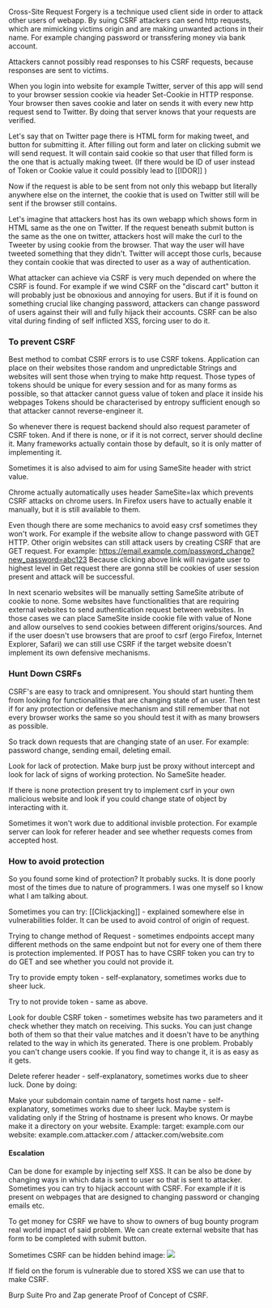 Cross-Site Request Forgery is a technique used client side in order to attack other users of webapp. By suing CSRF attackers can send http requests, which are mimicking victims origin and are making unwanted actions in their name. For example changing password or transsfering money via bank account.

Attackers cannot possibly read responses to his CSRF requests, because responses are sent to victims.

When you login into website for example Twitter, server of this app will send to your browser session cookie via header Set-Cookie in HTTP response. Your browser then saves cookie and later on sends it with every new http request send to Twitter. By doing that server knows that your requests are verified.

Let's say that on Twitter page there is HTML form for making tweet, and button for submitting it. After filling out form and later on clicking submit we will send request. It will contain said cookie so that user that filled form is the one that is actually making tweet. (If there would be ID of user instead of Token or Cookie value it could possibly lead to [[IDOR]] )

Now if the request is able to be sent from not only this webapp but literally anywhere else on the internet, the cookie that is used on Twitter still will be sent if the browser still contains.

Let's imagine that attackers host has its own webapp which shows form in HTML same as the one on Twitter. If the request beneath submit button is the same as the one on twitter, attackers host will make the curl to the Tweeter by using cookie from the browser. That way the user will have tweeted something that they didn't. Twitter will accept those curls, because they contain cookie that was directed to user as a way of authentication.

What attacker can achieve via CSRF is very much depended on where the CSRF is found. For example if we wind CSRF on the "discard cart" button it will probably just be obnoxious and annoying for users. But if it is found on something crucial like changing password, attackers can change password of users against their will and fully hijack their accounts. CSRF can be also vital during finding of self inflicted XSS, forcing user to do it.

### **To prevent CSRF**
Best method to combat CSRF errors is to use CSRF tokens. Application can place on their websites those random and unpredictable Strings and websites will sent those when trying to make http request. Those types of tokens should be unique for every session and for as many forms as possible, so that attacker cannot guess value of token and place it inside his webpages Tokens should be characterised by entropy sufficient enough so that attacker cannot reverse-engineer it.

So whenever there is request backend should also request parameter of CSRF token. And if there is none, or if it is not correct, server should decline it. Many frameworks actually contain those by default, so it is only matter of implementing it.

Sometimes it is also advised to aim for using SameSite header with strict value.

Chrome actually automatically uses header SameSite=lax which prevents CSRF attacks on chrome users. In Firefox users have to actually enable it manually, but it is still available to them.

Even though there are some mechanics to avoid easy crsf sometimes they won't work. For example if the website allow to change password with GET HTTP. Other origin websites can still attack users by creating CSRF that are GET request. For example:
https://email.example.com/password_change?new_password=abc123
Because clicking above link will navigate user to highest level in Get request there are gonna still be cookies of user session present and attack will be successful. 

In next scenario websites will be manually setting SameSite atribute of cookie to none. Some websites have functionalities that are requiring external websites to send authentication request between websites. In those cases we can place SameSite inside cookie file with value of None and allow ourselves to send cookies between different origins/sources. And if the user doesn't use browsers that are proof to csrf (ergo Firefox, Internet Explorer, Safari) we can still use CSRF if the target website doesn't implement its own defensive mechanisms.

### **Hunt Down CSRFs**
CSRF's are easy to track and omnipresent. You should start hunting them from looking for functionalities that are changing state of an user. Then test if for any protection or defensive mechanism and still remember that not every browser works the same so you should test it with as many browsers as possible.

So track down requests that are changing state of an user. For example: password change, sending email, deleting email. 

Look for lack of protection. Make burp just be proxy without intercept and look for lack of signs of working protection. No SameSite header.

If there is none protection present try to implement csrf in your own malicious website and look if you could change state of object by interacting with it. 

Sometimes it won't work due to additional invisble protection. For example server can look for referer header and see whether requests comes from accepted host.

### **How to avoid protection**
So you found some kind of protection? It probably sucks. It is done poorly most of the times due to nature of programmers. I was one myself so I know what I am talking about. 

Sometimes you can try:
[[Clickjacking]] - explained somewhere else in vulnerabilities folder. It can be used to avoid control of origin of request.

Trying to change method of Request - sometimes endpoints accept many different methods on the same endpoint but not for every one of them there is protection implemented. If POST has to have CSRF token you can try to do GET and see whether you could not provide it.

Try to provide empty token - self-explanatory, sometimes works due to sheer luck.

Try to not provide token - same as above. 

Look for double CSRF token - sometimes website has two parameters and it check whether they match on receiving. This sucks. You can just change both of them so that their value matches and it doesn't have to be anything related to the way in which its generated. There is one problem. Probably you can't change users cookie. If you find way to change it, it is as easy as it gets.

Delete referer header - self-explanatory, sometimes works due to sheer luck. Done by doing: <meta name="referer" conent="no-referrer">

Make your subdomain contain name of targets host name - self-explanatory, sometimes works due to sheer luck. Maybe system is validating only if the String of hostname is present who knows. Or maybe make it a directory on your website. Example:
target: example.com
our website: example.com.attacker.com / attacker.com/website.com


#### **Escalation**
Can be done for example by injecting self XSS. It can be also be done by changing ways in which data is sent to user so that is sent to attacker. Sometimes you can try to hijack account with CSRF. For example if it is present on webpages that are designed to changing password or changing emails etc.

To get money for CSRF we have to show to owners of bug bounty program real world impact of said problem. We can create external website that has form to be completed with submit button.

Sometimes CSRF can be hidden behind image:
<img src="https://emai.example.com.com/set_password?new_password=this_account_is_mine"> 

If field on the forum is vulnerable due to stored XSS we can use that to make CSRF.

Burp Suite Pro and Zap generate Proof of Concept of CSRF.

